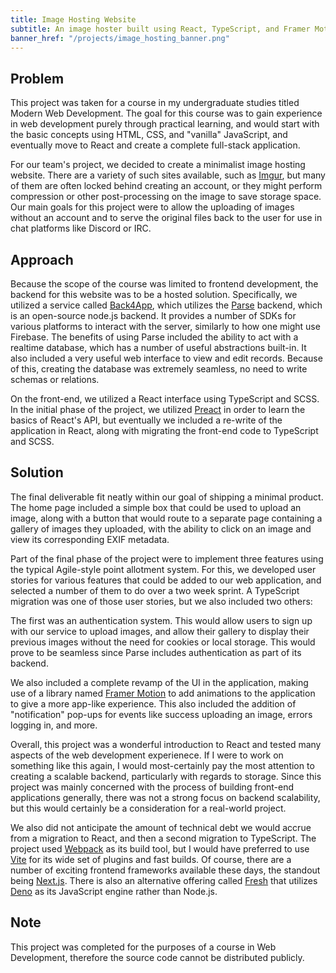 ```yaml
---
title: Image Hosting Website
subtitle: An image hoster built using React, TypeScript, and Framer Motion
banner_href: "/projects/image_hosting_banner.png"
---
```


## Problem
This project was taken for a course in my undergraduate studies titled 
Modern Web Development. The goal for this course was to gain experience in web
development purely through practical learning, and would start with the basic
concepts using HTML, CSS, and "vanilla" JavaScript, and eventually move to
React and create a complete full-stack application. 

For our team's project, we decided to create a minimalist image hosting website.
There are a variety of such sites available, such as
[Imgur](https://imgur.com/), but many of them are often locked behind creating
an account, or they might perform compression or other post-processing on the
image to save storage space. Our main goals for this project were to allow the
uploading of images without an account and to serve the original files back to
the user for use in chat platforms like Discord or IRC.

## Approach
Because the scope of the course was limited to frontend development, the backend
for this website was to be a hosted solution. Specifically, we utilized a service
called [Back4App](https://www.back4app.com/), which utilizes the
[Parse](https://docs.parseplatform.org/) backend, which is an open-source
node.js backend. It provides a number of SDKs for various platforms to interact
with the server, similarly to how one might use Firebase. The benefits of using
Parse included the ability to act with a realtime database, which has a number
of useful abstractions built-in. It also included a very useful web interface
to view and edit records. Because of this, creating the database was extremely
seamless, no need to write schemas or relations.

On the front-end, we utilized a React interface using TypeScript and SCSS. In
the initial phase of the project, we utilized [Preact](https://preactjs.com/)
in order to learn the basics of React's API, but eventually we included a
re-write of the application in React, along with migrating the front-end code
to TypeScript and SCSS.

## Solution
The final deliverable fit neatly within our goal of shipping a minimal product.
The home page included a simple box that could be used to upload an image,
along with a button that would route to a separate page containing a gallery
of images they uploaded, with the ability to click on an image and view its
corresponding EXIF metadata.

Part of the final phase of the project were to implement three features using
the typical Agile-style point allotment system. For this, we developed user
stories for various features that could be added to our web application, and
selected a number of them to do over a two week sprint. A TypeScript migration
was one of those user stories, but we also included two others:

The first was an authentication system. This would allow users to sign up with
our service to upload images, and allow their gallery to display their previous
images without the need for cookies or local storage. This would prove to be
seamless since Parse includes authentication as part of its backend. 

We also included a complete revamp of the UI in the application, making use of a
library named [Framer Motion](https://www.framer.com/motion/) to add animations
to the application to give a more app-like experience. This also included the
addition of "notification" pop-ups for events like success uploading an image,
errors logging in, and more.

Overall, this project was a wonderful introduction to React and tested many
aspects of the web development experienece. If I were to work on something like
this again, I would most-certainly pay the most attention to creating a
scalable backend, particularly with regards to storage. Since this project was
mainly concerned with the process of building front-end applications generally,
there was not a strong focus on backend scalability, but this would certainly be
a consideration for a real-world project.

We also did not anticipate the amount of technical debt we would accrue from a
migration to React, and then a second migration to TypeScript. The project used
[Webpack](https://webpack.js.org/) as its build tool, but I would have preferred
to use [Vite](https://vitejs.dev/) for its wide set of plugins and fast
builds. Of course, there are a number of exciting frontend frameworks
available these days, the standout being [Next.js](https://nextjs.org/). There
is also an alternative offering called [Fresh](https://fresh.deno.dev/) that
utilizes [Deno](https://deno.land/) as its JavaScript engine rather than Node.js.

## Note
This project was completed for the purposes of a course in Web Development,
therefore the source code cannot be distributed publicly.